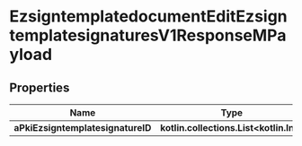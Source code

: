 
# EzsigntemplatedocumentEditEzsigntemplatesignaturesV1ResponseMPayload

## Properties
Name | Type | Description | Notes
------------ | ------------- | ------------- | -------------
**aPkiEzsigntemplatesignatureID** | **kotlin.collections.List&lt;kotlin.Int&gt;** |  | 



